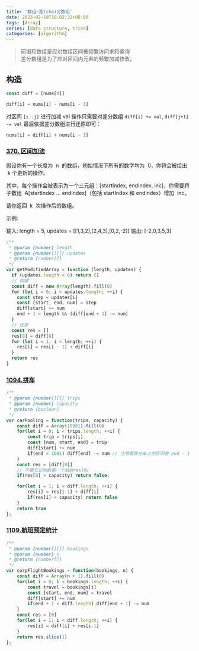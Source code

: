 ```yaml
---
title: '数组-差(cha)分数组'
date: 2023-02-19T16:02:32+08:00
tags: [Array]
series: [data structure, trick]
categories: [algorithm]
---
```


> 前缀和数组是应对数组区间被频繁访问求和查询  
> 差分数组是为了应对区间内元素的频繁加减修改。

## 构造

```JavaScript
const diff = [nums[0]]

diff[i] = nums[i] - nums[i - 1]
```

对区间 `[i..j]` 进行加减 val 操作只需要对差分数组 `diff[i] += val`, `diff[j+1] -= val` 最后依据差分数组进行还原即可：

```JavaScript
nums[i] = diff[i] + nums[i - 1]
```

### [370. 区间加法](https://leetcode.cn/problems/range-addition/)

假设你有一个长度为  n  的数组，初始情况下所有的数字均为  0，你将会被给出  k​​​​​​​ 个更新的操作。

其中，每个操作会被表示为一个三元组：[startIndex, endIndex, inc]，你需要将子数组  A[startIndex ... endIndex]（包括 startIndex 和 endIndex）增加  inc。

请你返回  k  次操作后的数组。

示例:

输入: length = 5, updates = [[1,3,2],[2,4,3],[0,2,-2]]
输出: [-2,0,3,5,3]

```js
/**
 * @param {number} length
 * @param {number[][]} updates
 * @return {number[]}
 */
var getModifiedArray = function (length, updates) {
  if (updates.length < 0) return []
  // 构建
  const diff = new Array(length).fill(0)
  for (let i = 0; i < updates.length; ++i) {
    const step = updates[i]
    const [start, end, num] = step
    diff[start] += num
    end + 1 < length && (diff[end + 1] -= num)
  }
  // 还原
  const res = []
  res[0] = diff[0]
  for (let i = 1; i < length; ++i) {
    res[i] = res[i - 1] + diff[i]
  }
  return res
}
```

### [1094.拼车](https://leetcode.cn/problems/car-pooling/)

```JavaScript
/**
 * @param {number[][]} trips
 * @param {number} capacity
 * @return {boolean}
 */
var carPooling = function(trips, capacity) {
    const diff = Array(10001).fill(0)
    for(let i = 0; i < trips.length; ++i) {
        const trip = trips[i]
        const [num, start, end] = trip
        diff[start] += num
        if(end < 1001) diff[end] -= num // 注意乘客在车上的区间是 end - 1 差分数组 end - 1 + 1
    }
    const res = [diff[0]]
    // 不要忘记判断第一个站台res[0]
    if(res[0] > capacity) return false;

    for(let i = 1; i < diff.length; ++i) {
        res[i] = res[i-1] + diff[i]
        if(res[i] > capacity) return false
    }
    return true
};
```

### [1109.航班预定统计](https://leetcode.cn/problems/corporate-flight-bookings/)

```JavaScript
/**
 * @param {number[][]} bookings
 * @param {number} n
 * @return {number[]}
 */
var corpFlightBookings = function(bookings, n) {
    const diff = Array(n + 1).fill(0)
    for(let i = 0; i < bookings.length; ++i) {
        const travel = bookings[i]
        const [start, end, num] = travel
        diff[start] += num
        if(end + 1 < diff.length) diff[end + 1] -= num
    }
    const res = [0]
    for(let i = 1; i < diff.length; ++i) {
        res[i] = diff[i] + res[i-1]
    }
    return res.slice(1)
};
```
